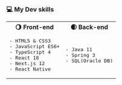 ### 💻 My Dev skills

<table>
<tr>
<th>🌖 Front-end</th>
<th>🌒 Back-end</th>
</tr>
<tr>
<td>
<pre>
- HTML5 & CSS3
- JavaScript ES6+
- TypeScript 4
- React 18
- Next.js 12
- React Native
</pre>
</td>
<td>
<pre>
- Java 11
- Spring 3
- SQL(Oracle DB)
</pre>
</td>
</tr>
</table>
